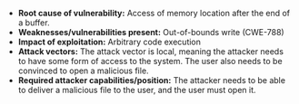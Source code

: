 - **Root cause of vulnerability:** Access of memory location after the end of a buffer.
- **Weaknesses/vulnerabilities present:** Out-of-bounds write (CWE-788)
- **Impact of exploitation:** Arbitrary code execution
- **Attack vectors:** The attack vector is local, meaning the attacker needs to have some form of access to the system. The user also needs to be convinced to open a malicious file.
- **Required attacker capabilities/position:** The attacker needs to be able to deliver a malicious file to the user, and the user must open it.